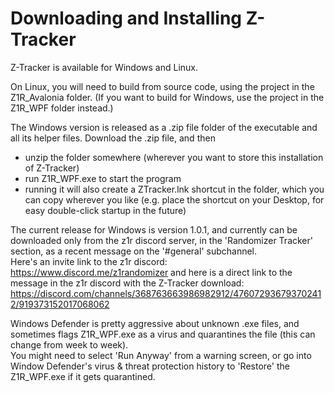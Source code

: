 # Downloading and Installing Z-Tracker

Z-Tracker is available for Windows and Linux.

On Linux, you will need to build from source code, using the project in the Z1R_Avalonia folder.  (If you want to build for Windows, use the project in the Z1R_WPF folder instead.)

The Windows version is released as a .zip file folder of the executable and all its helper files.  Download the .zip file, and then

 - unzip the folder somewhere (wherever you want to store this installation of Z-Tracker)
 - run Z1R_WPF.exe to start the program
 - running it will also create a ZTracker.lnk shortcut in the folder, which you can copy wherever you like (e.g. place the shortcut on your Desktop, for easy double-click startup in the future)

The current release for Windows is version 1.0.1, and currently can be downloaded only from the z1r discord server, in the 'Randomizer Tracker' section, as a recent message on the '#general' subchannel.  
Here's an invite link to the z1r discord: https://www.discord.me/z1randomizer
and here is a direct link to the message in the z1r discord with the Z-Tracker download: https://discord.com/channels/368763663986982912/476072936793702412/919373152017068062

Windows Defender is pretty aggressive about unknown .exe files, and sometimes flags Z1R_WPF.exe as a virus and quarantines the file (this can change from week to week).  
You might need to select 'Run Anyway' from a warning screen, or go into Window Defender's virus & threat protection history to 'Restore' the Z1R_WPF.exe if it gets quarantined.
